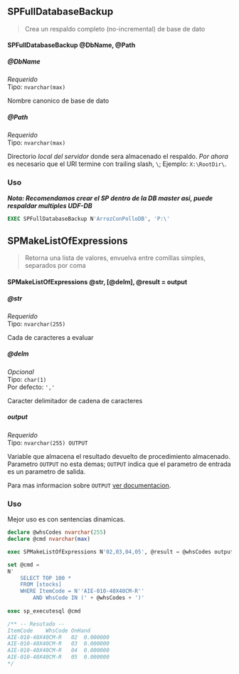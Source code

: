## SPFullDatabaseBackup
> Crea un respaldo completo (no-incremental) de base de dato

#### SPFullDatabaseBackup @DbName, @Path
##### @DbName
*Requerido* <br />
Tipo: `nvarchar(max)`

Nombre canonico de base de dato

##### @Path
*Requerido* <br />
Tipo: `nvarchar(max)`

Directorio *local del servidor* donde sera almacenado el respaldo. *Por ahora* es necesario que el URI termine con trailing slash, `\`; Ejemplo: `X:\RootDir\`.

### Uso
***Nota: Recomendamos crear el SP dentro de la DB master asi, puede respaldar multiples UDF-DB*** 

```sql
EXEC SPFullDatabaseBackup N'ArrozConPolloDB', 'P:\'
```

## SPMakeListOfExpressions
> Retorna una lista de valores, envuelva entre comillas simples, separados por coma

#### SPMakeListOfExpressions @str, [@delm], @result = output  
##### @str
*Requerido* <br />
Tipo: `nvarchar(255)`

Cada de caracteres a evaluar

##### @delm
*Opcional* <br />
Tipo: `char(1)` <br />
Por defecto: `','`

Caracter delimitador de cadena de caracteres

##### output
*Requerido* <br />
Tipo: `nvarchar(255) OUTPUT`

Variable que almacena el resultado devuelto de procedimiento almacenado. Parametro `OUTPUT` no esta demas; `OUTPUT` indica que el parametro de entrada es un parametro de salida.

Para mas informacion sobre `OUTPUT` [ver documentacion](https://msdn.microsoft.com/en-us/library/ms187926.aspx).

### Uso
Mejor uso es con sentencias dinamicas.

```sql
declare @whsCodes nvarchar(255)
declare @cmd nvarchar(max)

exec SPMakeListOfExpressions N'02,03,04,05', @result = @whsCodes output

set @cmd =
N'
	SELECT TOP 100 *
	FROM [stocks]
	WHERE ItemCode = N''AIE-010-40X40CM-R''
		AND WhsCode IN (' + @whsCodes + ')'
	
exec sp_executesql @cmd

/** -- Resutado --
ItemCode	WhsCode	OnHand
AIE-010-40X40CM-R	02	0.000000
AIE-010-40X40CM-R	03	0.000000
AIE-010-40X40CM-R	04	0.000000
AIE-010-40X40CM-R	05	0.000000
*/
```